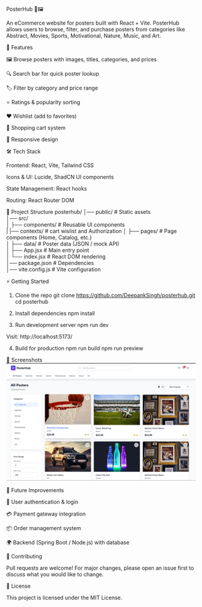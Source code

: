 PosterHub 🎨🖼️

An eCommerce website for posters built with React + Vite.
PosterHub allows users to browse, filter, and purchase posters from categories like Abstract, Movies, Sports, Motivational, Nature, Music, and Art.

🚀 Features

🖼️ Browse posters with images, titles, categories, and prices

🔍 Search bar for quick poster lookup

🏷️ Filter by category and price range

⭐ Ratings & popularity sorting

❤️ Wishlist (add to favorites)

🛒 Shopping cart system

📱 Responsive design

🛠️ Tech Stack

Frontend: React, Vite, Tailwind CSS

Icons & UI: Lucide, ShadCN UI components

State Management: React hooks

Routing: React Router DOM

📂 Project Structure
posterhub/
│── public/        # Static assets  
│── src/           
│   ├── components/  # Reusable UI components  
|   |── contexts/    # cart wislist and Authorization
│   ├── pages/       # Page components (Home, Catalog, etc.)  
│   ├── data/        # Poster data (JSON / mock API)  
│   ├── App.jsx      # Main entry point  
│   └── index.jsx    # React DOM rendering  
│── package.json     # Dependencies  
│── vite.config.js   # Vite configuration  

⚡ Getting Started
1. Clone the repo
git clone https://github.com/DeepankSingh/posterhub.git
cd posterhub

2. Install dependencies
npm install

3. Run development server
npm run dev


Visit: http://localhost:5173/

4. Build for production
npm run build
npm run preview

📸 Screenshots
![alt text](image.png)

📌 Future Improvements

🔑 User authentication & login

💳 Payment gateway integration

📦 Order management system

🌍 Backend (Spring Boot / Node.js) with database

🤝 Contributing

Pull requests are welcome! For major changes, please open an issue first to discuss what you would like to change.

📜 License

This project is licensed under the MIT License.